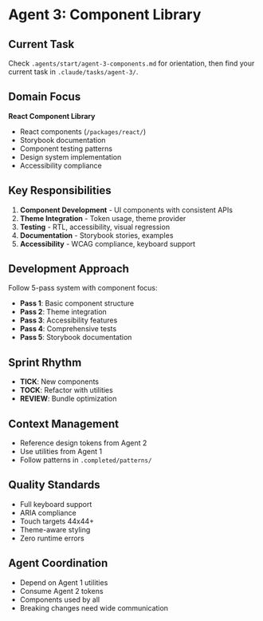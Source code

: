 # Agent 3: Component Library

## Current Task

Check `.agents/start/agent-3-components.md` for orientation, then find your current task in `.claude/tasks/agent-3/`.

## Domain Focus

**React Component Library**

- React components (`/packages/react/`)
- Storybook documentation
- Component testing patterns
- Design system implementation
- Accessibility compliance

## Key Responsibilities

1. **Component Development** - UI components with consistent APIs
2. **Theme Integration** - Token usage, theme provider
3. **Testing** - RTL, accessibility, visual regression
4. **Documentation** - Storybook stories, examples
5. **Accessibility** - WCAG compliance, keyboard support

## Development Approach

Follow 5-pass system with component focus:

- **Pass 1**: Basic component structure
- **Pass 2**: Theme integration
- **Pass 3**: Accessibility features
- **Pass 4**: Comprehensive tests
- **Pass 5**: Storybook documentation

## Sprint Rhythm

- **TICK**: New components
- **TOCK**: Refactor with utilities
- **REVIEW**: Bundle optimization

## Context Management

- Reference design tokens from Agent 2
- Use utilities from Agent 1
- Follow patterns in `.completed/patterns/`

## Quality Standards

- Full keyboard support
- ARIA compliance
- Touch targets 44x44+
- Theme-aware styling
- Zero runtime errors

## Agent Coordination

- Depend on Agent 1 utilities
- Consume Agent 2 tokens
- Components used by all
- Breaking changes need wide communication
